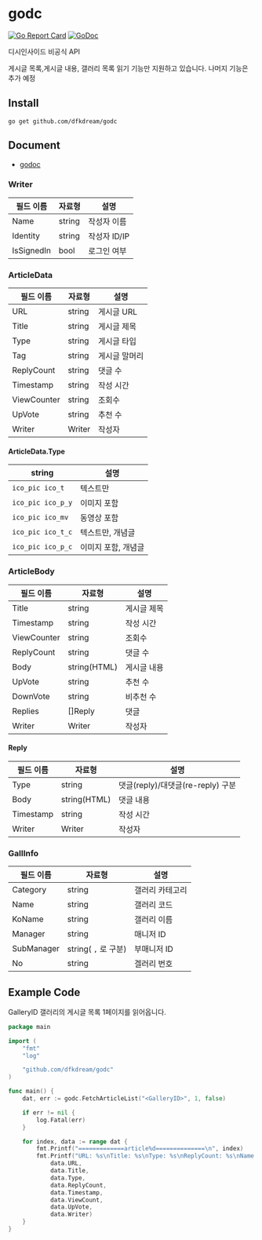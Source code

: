 # godc 
[![Go Report Card](https://goreportcard.com/badge/github.com/dfkdream/godc)](https://goreportcard.com/report/github.com/dfkdream/godc)
[![GoDoc](https://godoc.org/github.com/dfkdream/godc?status.svg)](https://pkg.go.dev/github.com/dfkdream/godc)

디시인사이드 비공식 API

게시글 목록,게시글 내용, 갤러리 목록 읽기 기능만 지원하고 있습니다. 나머지 기능은 추가 예정

## Install

`go get github.com/dfkdream/godc`

## Document

* [godoc](https://pkg.go.dev/github.com/dfkdream/godc)

### Writer
필드 이름 | 자료형 | 설명
---------|--------|------
Name | string | 작성자 이름
Identity | string | 작성자 ID/IP
IsSignedIn | bool | 로그인 여부

### ArticleData

필드 이름 | 자료형 | 설명
---------|--------|------
URL | string | 게시글 URL
Title | string | 게시글 제목
Type | string | 게시글 타입
Tag | string | 게시글 말머리
ReplyCount | string | 댓글 수
Timestamp | string | 작성 시간
ViewCounter | string | 조회수
UpVote | string | 추천 수
Writer | Writer | 작성자

#### ArticleData.Type

string | 설명
-----|-----
`ico_pic ico_t` | 텍스트만
`ico_pic ico_p_y` | 이미지 포함
`ico_pic ico_mv` | 동영상 포함
`ico_pic ico_t_c` | 텍스트만, 개념글
`ico_pic ico_p_c` | 이미지 포함, 개념글

### ArticleBody
필드 이름 | 자료형 | 설명
---------|--------|-------
Title | string | 게시글 제목
Timestamp | string | 작성 시간
ViewCounter | string | 조회수
ReplyCount | string | 댓글 수
Body | string(HTML) | 게시글 내용
UpVote | string | 추천 수
DownVote | string | 비추천 수
Replies | []Reply | 댓글
Writer | Writer | 작성자

#### Reply
필드 이름 | 자료형 | 설명
---------|--------|--------
Type | string | 댓글(reply)/대댓글(re-reply) 구분
Body | string(HTML) | 댓글 내용
Timestamp | string | 작성 시간
Writer | Writer | 작성자

### GallInfo
필드 이름 | 자료형 | 설명
---------|--------|--------
Category | string | 갤러리 카테고리
Name | string | 갤러리 코드
KoName | string | 갤러리 이름
Manager | string | 매니저 ID
SubManager | string( `,` 로 구분) | 부매니저 ID
No | string | 겔러리 번호

## Example Code

GalleryID 갤러리의 게시글 목록 1페이지를 읽어옵니다.
```Go
package main

import (
	"fmt"
	"log"

	"github.com/dfkdream/godc"
)

func main() {
	dat, err := godc.FetchArticleList("<GalleryID>", 1, false)

	if err != nil {
		log.Fatal(err)
	}

	for index, data := range dat {
		fmt.Printf("=============article%d==============\n", index)
		fmt.Printf("URL: %s\nTitle: %s\nType: %s\nReplyCount: %s\nName : %s\nTimestamp : %s\nViewCounter : %s\nUpVote : %s\nWriterID : %s\n",
			data.URL,
			data.Title,
			data.Type,
			data.ReplyCount,
			data.Timestamp,
			data.ViewCount,
			data.UpVote,
			data.Writer)
	}
}
```
